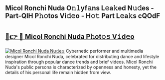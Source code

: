 ## Micol Ronchi Nuda O𝚗𝚕yf𝚊ns L𝚎a𝚔ed N𝚞𝚍es - Part-QIH P𝚑𝚘tos Vi𝚍𝚎o - H𝚘𝚝 Part L𝚎a𝚔s cQOdF

# <h2><a href="http://kfcbccs.oniu.top/?m=Micol+Ronchi+Nuda">🔗👉 🔴 Micol Ronchi Nuda P𝚑ot𝚘𝚜 V𝚒d𝚎o</a></h2>

[![Micol Ronchi Nuda Nu𝚍e𝚜](https://i.imgur.com/0qMVB7G.gif)](http://kfcbccs.oniu.top/?m=Micol+Ronchi+Nuda)
Cybernetic performer and multimedia designer Micol Ronchi Nuda, celebrated for distributing dance and lifestyle inspiration through popular dance trends and brief videos. Micol Ronchi Nuda's public persona is characterized by openness and honesty, yet the details of his personal life remain hidden from view.  
